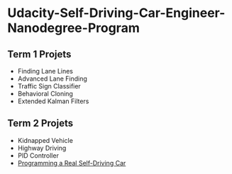 # Udacity-Self-Driving-Car-Engineer-Nanodegree-Program

## Term 1 Projets
* Finding Lane Lines
* Advanced Lane Finding
* Traffic Sign Classifier
* Behavioral Cloning
* Extended Kalman Filters


## Term 2 Projets
* Kidnapped Vehicle
* Highway Driving
* PID Controller
* [Programming a Real Self-Driving Car](https://github.com/safdark/Automata-Capstone)
